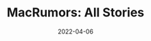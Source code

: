 ---
title: "MacRumors: All Stories"
original: "https://feeds.macrumors.com/MacRumors-All"
date: "2022-04-06"
feedType: "RSS"
---
